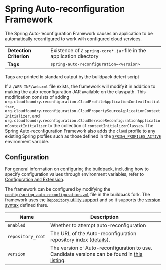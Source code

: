 # Spring Auto-reconfiguration Framework
The Spring Auto-reconfiguration Framework causes an application to be automatically reconfigured to work with configured cloud services.

<table>
  <tr>
    <td><strong>Detection Criterion</strong></td>
    <td>Existence of a <tt>spring-core*.jar</tt> file in the application directory</td>
  </tr>
  <tr>
    <td><strong>Tags</strong></td>
    <td><tt>spring-auto-reconfiguration=&lt;version&gt;</tt></td>
  </tr>
</table>
Tags are printed to standard output by the buildpack detect script

If a `/WEB-INF/web.xml` file exists, the framework will modify it in addition to making the auto-reconfiguration JAR available on the classpath. This modification consists of adding `org.cloudfoundry.reconfiguration.CloudProfileApplicationContextInitializer`, `org.cloudfoundry.reconfiguration.CloudPropertySourceApplicationContextInitializer`, and `org.cloudfoundry.reconfiguration.CloudServiceReconfigurationApplicationContextInitializer` to the collection of `contextInitializerClasses`. The Spring Auto-reconfiguration Framework also adds the `cloud` profile to any existing Spring profiles such as those defined in the [`SPRING_PROFILES_ACTIVE`][] environment variable.

## Configuration
For general information on configuring the buildpack, including how to specify configuration values through environment variables, refer to [Configuration and Extension][].

The framework can be configured by modifying the [`config/spring_auto_reconfiguration.yml`][] file in the buildpack fork.  The framework uses the [`Repository` utility support][repositories] and so it supports the [version syntax][] defined there.

| Name | Description
| ---- | -----------
| `enabled` | Whether to attempt auto-reconfiguration
| `repository_root` | The URL of the Auto-reconfiguration repository index ([details][repositories]).
| `version` | The version of Auto-reconfiguration to use. Candidate versions can be found in [this listing][].

[Configuration and Extension]: ../README.md#configuration-and-extension
[`config/spring_auto_reconfiguration.yml`]: ../config/spring_auto_reconfiguration.yml
[repositories]: extending-repositories.md
[this listing]: http://download.pivotal.io.s3.amazonaws.com/auto-reconfiguration/index.yml
[version syntax]: extending-repositories.md#version-syntax-and-ordering
[`SPRING_PROFILES_ACTIVE`]: http://docs.spring.io/spring/docs/4.0.0.RELEASE/javadoc-api/org/springframework/core/env/AbstractEnvironment.html#ACTIVE_PROFILES_PROPERTY_NAME
